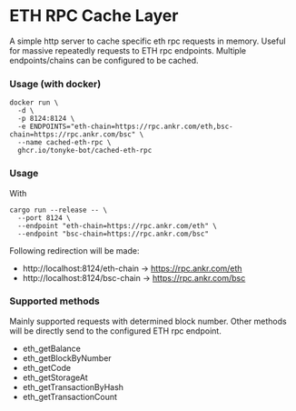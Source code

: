 # ETH RPC Cache Layer
A simple http server to cache specific eth rpc requests in memory. Useful for massive repeatedly requests to ETH rpc endpoints. 
Multiple endpoints/chains can be configured to be cached.

### Usage (with docker)
```shell
docker run \
  -d \
  -p 8124:8124 \
  -e ENDPOINTS="eth-chain=https://rpc.ankr.com/eth,bsc-chain=https://rpc.ankr.com/bsc" \
  --name cached-eth-rpc \
  ghcr.io/tonyke-bot/cached-eth-rpc
```

### Usage
With
```shell
cargo run --release -- \
  --port 8124 \
  --endpoint "eth-chain=https://rpc.ankr.com/eth" \
  --endpoint "bsc-chain=https://rpc.ankr.com/bsc"
```
Following redirection will be made:
* http://localhost:8124/eth-chain -> https://rpc.ankr.com/eth
* http://localhost:8124/bsc-chain -> https://rpc.ankr.com/bsc

### Supported methods
Mainly supported requests with determined block number. Other methods will be directly send to the configured ETH rpc endpoint.

- eth_getBalance
- eth_getBlockByNumber
- eth_getCode
- eth_getStorageAt
- eth_getTransactionByHash
- eth_getTransactionCount

